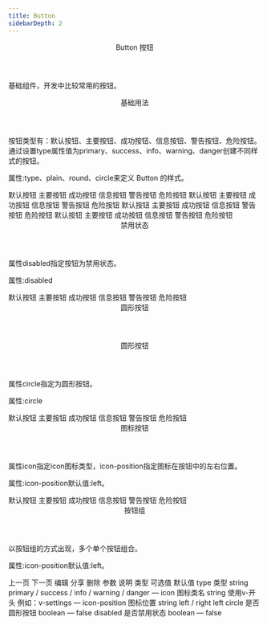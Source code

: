 ```yaml
---
title: Button
sidebarDepth: 2
---
```


<ClientOnly>
<common-code-format>
<div slot="componentNameTitle" class="component">
    <header class="component-name">
      Button 按钮
    </header>
    <p class="component-text">
      基础组件，开发中比较常用的按钮。
    </p>
  </div>

  <div slot="description">
    <header class="v-description-title">
      基础用法
    </header>
    <p class="v-description-text">
      按钮类型有：默认按钮、主要按钮、成功按钮、信息按钮、警告按钮、危险按钮。通过设置<span class="add-color">type</span>属性值为<span class="add-color">primary</span>、<span class="add-color">success</span>、<span class="add-color">info</span>、<span class="add-color">warning</span>、<span class="add-color">danger</span>创建不同样式的按钮。
    </p>
  </div>

  <div slot="showComponents" class="v-show-component">
    <button-v-button/>
  </div>
  
  <section slot="desc" class="v-code-description">
      <p class="v-paraStyle-wrapper">
          属性:<span class="v-paraStyle">type</span>、<span class="v-paraStyle">plain</span>、<span class="v-paraStyle">round</span>、<span class="v-paraStyle">circle</span>来定义 Button 的样式。
      </p>
  </section>
  
  <highlight-code class="codeStyle" slot="showCode" lang="vue">
    <v-row>
        <v-button>默认按钮</v-button>
        <v-button type="primary">主要按钮</v-button>
        <v-button type="success">成功按钮</v-button>
        <v-button type="info">信息按钮</v-button>
        <v-button type="warning">警告按钮</v-button>
        <v-button type="danger">危险按钮</v-button>
    </v-row>
    <v-row>
        <v-button round plain>默认按钮</v-button>
        <v-button type="primary" round plain>主要按钮</v-button>
        <v-button type="success" round plain>成功按钮</v-button>
        <v-button type="info" round plain>信息按钮</v-button>
        <v-button type="warning" round plain>警告按钮</v-button>
        <v-button type="danger" round plain>危险按钮</v-button>
    </v-row>
    <v-row>
        <v-button round>默认按钮</v-button>
        <v-button type="primary" round>主要按钮</v-button>
        <v-button type="success" round>成功按钮</v-button>
        <v-button type="info" round>信息按钮</v-button>
        <v-button type="warning" round>警告按钮</v-button>
        <v-button type="danger" round>危险按钮</v-button>
    </v-row>
    <v-row>
        <v-button circle icon="v-down">默认按钮</v-button>
        <v-button type="primary" icon="v-download" circle>主要按钮</v-button>
        <v-button type="success" icon="v-error" circle>成功按钮</v-button>
        <v-button type="info" icon="v-right" circle>信息按钮</v-button>
        <v-button type="warning" icon="v-settings" circle>警告按钮</v-button>
        <v-button type="danger" icon="v-thumbs-up" circle>危险按钮</v-button>
    </v-row>
  </highlight-code>
</common-code-format>
</ClientOnly>

<ClientOnly>
<common-code-format>
  <div slot="description">
    <header class="v-description-title">
      禁用状态
    </header>
    <p class="v-description-text">
      属性<span class="add-color">disabled</span>指定按钮为禁用状态。
    </p>
  </div>

  <div slot="showComponents" class="v-show-component">
    <button-v-button-disabled/>
  </div>
  
  <section slot="desc" class="v-code-description">
      <p class="v-paraStyle-wrapper">
          属性:<span class="v-paraStyle">disabled</span>
      </p>
  </section>
  
  <highlight-code class="codeStyle" slot="showCode" lang="vue">
    <v-button disabled>默认按钮</v-button>
    <v-button disabled type="primary">主要按钮</v-button>
    <v-button disabled type="success">成功按钮</v-button>
    <v-button disabled type="info">信息按钮</v-button>
    <v-button disabled type="warning">警告按钮</v-button>
    <v-button disabled type="danger">危险按钮</v-button>
  </highlight-code>
</common-code-format>
</ClientOnly>

<ClientOnly>
<common-code-format>
<header class="v-description-title">
      圆形按钮
    </header>
  <div slot="description">
      <header class="v-description-title">
        圆形按钮
      </header>
      <p class="v-description-text">
        属性<span class="add-color">circle</span>指定为圆形按钮。
      </p>
   </div>

  <div slot="showComponents" class="v-show-component">
    <button-v-button-circle/>
  </div>
  
  <section slot="desc" class="v-code-description">
      <p class="v-paraStyle-wrapper">
          属性:<span class="v-paraStyle">circle</span>
      </p>
  </section>
  
  <highlight-code class="codeStyle" slot="showCode" lang="vue">
    <v-button circle icon="v-down">默认按钮</v-button>
    <v-button type="primary" icon="v-download" circle>主要按钮</v-button>
    <v-button type="success" icon="v-error" circle>成功按钮</v-button>
    <v-button type="info" icon="v-right" circle>信息按钮</v-button>
    <v-button type="warning" icon="v-settings" circle>警告按钮</v-button>
    <v-button type="danger" icon="v-thumbs-up" circle>危险按钮</v-button>
  </highlight-code>
</common-code-format>
</ClientOnly>

<ClientOnly>
<common-code-format>
  <div slot="description">
    <header class="v-description-title">
      图标按钮
    </header>
    <p class="v-description-text">
      属性<span class="add-color">icon</span>指定icon图标类型，<span class="add-color">icon-position</span>指定图标在按钮中的左右位置。
    </p>
  </div>

  <div slot="showComponents" class="v-show-component">
    <button-v-button-icon/>
  </div>
  
  <section slot="desc" class="v-code-description">
      <p class="v-paraStyle-wrapper">
          属性:<span class="v-paraStyle">icon-position</span>默认值:<span class="v-paraStyle">left</span>。
      </p>
  </section>
  
  <highlight-code class="codeStyle" slot="showCode" lang="vue">
      <v-button icon-position="right" icon="v-down">默认按钮</v-button>
      <v-button type="primary" icon="v-download">主要按钮</v-button>
      <v-button icon-position="right" type="success" icon="v-error">成功按钮</v-button>
      <v-button icon-position="right" type="info" icon="v-right">信息按钮</v-button>
      <v-button icon-position="right" type="warning" icon="v-settings">警告按钮</v-button>
      <v-button type="danger" icon="v-thumbs-up">危险按钮</v-button>
  </highlight-code>
</common-code-format>
</ClientOnly>

<ClientOnly>
<common-code-format>
  <div slot="description">
    <header class="v-description-title">
      按钮组
    </header>
    <p class="v-description-text">
      以按钮组的方式出现，多个单个按钮组合。
    </p>
  </div>

  <div slot="showComponents" class="v-show-component">
    <button-v-button-group/>
  </div>
  
  <section slot="desc" class="v-code-description">
      <p class="v-paraStyle-wrapper">
          属性:<span class="v-paraStyle">icon-position</span>默认值:<span class="v-paraStyle">left</span>。
      </p>
  </section>
  
  <highlight-code class="codeStyle" slot="showCode" lang="vue">
      <v-button-group>
          <v-button type="primary" icon="v-left">上一页</v-button>
          <v-button type="primary" icon="v-right" icon-position="right">下一页</v-button>
      </v-button-group>
      <v-button-group>
          <v-button type="primary" icon="v-edit">编辑</v-button>
          <v-button type="primary" icon="v-share">分享</v-button>
          <v-button type="primary" icon="v-delete">删除</v-button>
      </v-button-group>
  </highlight-code>
</common-code-format>
</ClientOnly>

<ClientOnly>
<common-create-form>
<thead slot="form-header" class="formHead">
        <tr class="formHeadRow">
            <th class="formHeadCol">参数</th>
            <th class="formHeadCol">说明</th>
            <th class="formHeadCol">类型</th>
            <th class="formHeadCol">可选值</th>
            <th class="formHeadCol">默认值</th>
        </tr>
    </thead>
    <tbody slot="form-body" class="formBody">
        <tr class="formBodyRow">
            <td class="formBodyCol">type</td>
            <td class="formBodyCol">类型</td>
            <td class="formBodyCol">string</td>
            <td class="formBodyCol">primary / success / info / warning / danger</td>
            <td class="formBodyCol">—</td>
        </tr>
        <tr class="formBodyRow">
            <td class="formBodyCol">icon</td>
            <td class="formBodyCol">图标类名</td>
            <td class="formBodyCol">string</td>
            <td class="formBodyCol">使用v-开头 例如：v-settings</td>
            <td class="formBodyCol">—</td>
        </tr>
        <tr class="formBodyRow">
            <td class="formBodyCol">icon-position</td>
            <td class="formBodyCol">图标位置</td>
            <td class="formBodyCol">string</td>
            <td class="formBodyCol">left / right</td>
            <td class="formBodyCol">left</td>
        </tr>
        <tr class="formBodyRow">
            <td class="formBodyCol">circle</td>
            <td class="formBodyCol">是否圆形按钮</td>
            <td class="formBodyCol">boolean</td>
            <td class="formBodyCol">—</td>
            <td class="formBodyCol">false</td>
        </tr>
        <tr class="formBodyRow">
            <td class="formBodyCol">disabled</td>
            <td class="formBodyCol">是否禁用状态</td>
            <td class="formBodyCol">boolean</td>
            <td class="formBodyCol">—</td>
            <td class="formBodyCol">false</td>
        </tr>
    </tbody>
</common-create-form>
</ClientOnly>
